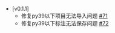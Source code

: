 - [v0.1.1]
    - 修复py39以下项目无法导入问题 [#71](https://github.com/PaddleCV-SIG/PaddleLabel/issues/71)
    - 修复py39以下标注无法保存问题 [#72](https://github.com/PaddleCV-SIG/PaddleLabel/issues/72)
